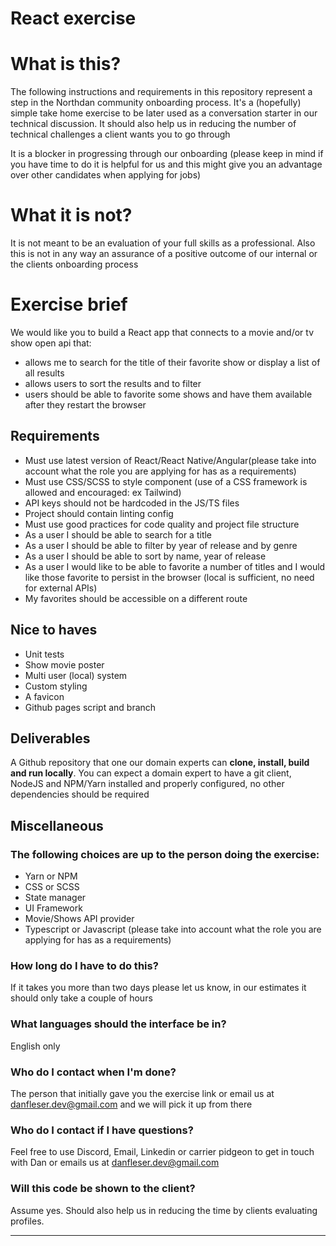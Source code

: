 # React exercise

# What is this?

The following instructions and requirements in this repository represent a step in the Northdan community onboarding process. It's a (hopefully) simple take home exercise to be later used as a conversation starter in our technical discussion. It should also help us in reducing the number of technical challenges a client wants you to go through

It is a blocker in progressing through our onboarding (please keep in mind if you have time to do it is helpful for us and this might give you an advantage over other candidates when applying for jobs)

# What it is not?

It is not meant to be an evaluation of your full skills as a professional. Also this is not in any way an assurance of a positive outcome of our internal or the clients onboarding process

# Exercise brief

We would like you to build a React app that connects to a movie and/or tv show open api that:

- allows me to search for the title of their favorite show or display a list of all results
- allows users to sort the results and to filter
- users should be able to favorite some shows and have them available after they restart the browser

## Requirements

- Must use latest version of React/React Native/Angular(please take into account what the role you are applying for has as a requirements)
- Must use CSS/SCSS to style component (use of a CSS framework is allowed and encouraged: ex Tailwind)
- API keys should not be hardcoded in the JS/TS files
- Project should contain linting config
- Must use good practices for code quality and  project file structure
- As a user I should be able to search for a title
- As a user I should be able to filter by year of release and by genre
- As a user I should be able to sort by name, year of release
- As a user I would like to be able to favorite a number of titles and I would like those favorite to persist in the browser (local is sufficient, no need for external APIs)
- My favorites should be accessible on a different route

## Nice to haves

- Unit tests
- Show movie poster
- Multi user (local) system
- Custom styling
- A favicon
- Github pages script and branch

## Deliverables

A Github repository that one our domain experts can **clone, install, build and run locally**. You can expect a domain expert to have a git client, NodeJS and NPM/Yarn installed and properly configured, no other dependencies should be required

## Miscellaneous

### The following choices are up to the person doing the exercise:

- Yarn or NPM
- CSS or SCSS
- State manager
- UI Framework
- Movie/Shows API provider
- Typescript or Javascript (please take into account what the role you are applying for has as a requirements)

### How long do I have to do this?

If it takes you more than two days please let us know, in our estimates it should only take a couple of hours

### What languages should the interface be in?

English only

### Who do I contact when I'm done?

The person that initially gave you the exercise link or email us at danfleser.dev@gmail.com and we will pick it up from there

### Who do I contact if I have questions?

Feel free to use Discord, Email, Linkedin or carrier pidgeon to get in touch with Dan or emails us at danfleser.dev@gmail.com

### Will this code be shown to the client?

Assume yes. Should also help us in reducing the time by clients evaluating profiles.

---
